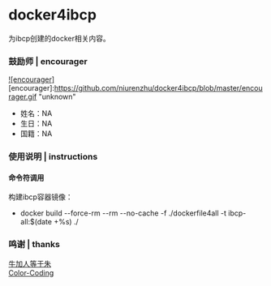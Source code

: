 # docker4ibcp
为ibcp创建的docker相关内容。

### 鼓励师 | encourager
[![encourager]](https://github.com/niurenzhu/docker4ibcp/blob/master/encourager.gif)  
[encourager]:https://github.com/niurenzhu/docker4ibcp/blob/master/encourager.gif "unknown"
* 姓名：NA
* 生日：NA
* 国籍：NA

### 使用说明 | instructions
#### 命令符调用
构建ibcp容器镜像：
* docker build --force-rm --rm --no-cache -f ./dockerfile4all -t ibcp-all:$(date +%s) ./

### 鸣谢 | thanks
[牛加人等于朱](http://baike.baidu.com/view/1769.htm "NiurenZhu")<br>
[Color-Coding](http://colorcoding.org/ "咔啦工作室")<br>
